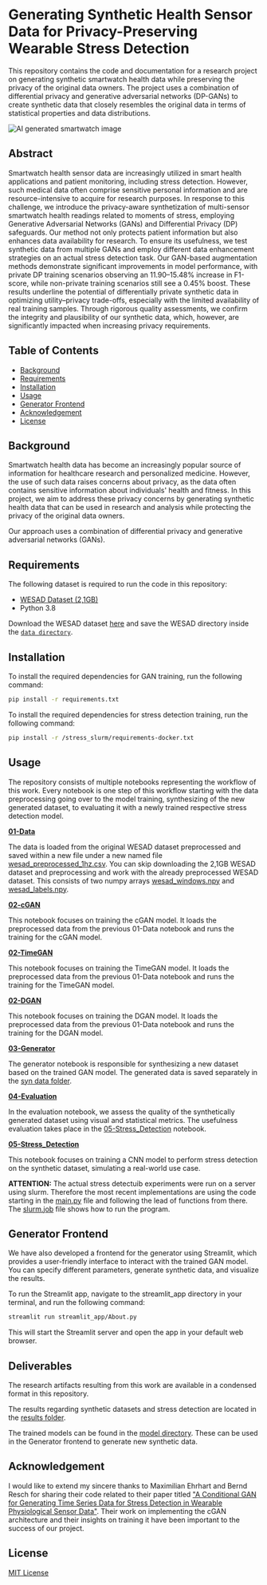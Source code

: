 # Generating Synthetic Health Sensor Data for Privacy-Preserving Wearable Stress Detection 

This repository contains the code and documentation for a research project on generating synthetic smartwatch health data while preserving the privacy of the original data owners. The project uses a combination of differential privacy and generative adversarial networks (DP-GANs) to create synthetic data that closely resembles the original data in terms of statistical properties and data distributions.

![AI generated smartwatch image](images/smartwatch.png)

## Abstract

Smartwatch health sensor data are increasingly utilized in smart health applications and patient monitoring, including stress detection. However, such medical data often comprise sensitive personal information and are resource-intensive to acquire for research purposes. In response to this challenge, we introduce the privacy-aware synthetization of multi-sensor smartwatch health readings related to moments of stress, employing Generative Adversarial Networks (GANs) and Differential Privacy (DP) safeguards. Our method not only protects patient information but also enhances data availability for research. To ensure its usefulness, we test synthetic data from multiple GANs and employ different data enhancement strategies on an actual stress detection task. Our GAN-based augmentation methods demonstrate significant improvements in model performance, with private DP training scenarios observing an 11.90–15.48% increase in F1-score, while non-private training scenarios still see a 0.45% boost. These results underline the potential of differentially private synthetic data in optimizing utility–privacy trade-offs, especially with the limited availability of real training samples. Through rigorous quality assessments, we confirm the integrity and plausibility of our synthetic data, which, however, are significantly impacted when increasing privacy requirements.

## Table of Contents

- [Background](#background)
- [Requirements](#requirements)
- [Installation](#installation)
- [Usage](#usage)
- [Generator Frontend](#generator-frontend)
- [Acknowledgement](#acknowledgement)
- [License](#license)

## Background

Smartwatch health data has become an increasingly popular source of information for healthcare research and personalized medicine. However, the use of such data raises concerns about privacy, as the data often contains sensitive information about individuals' health and fitness. In this project, we aim to address these privacy concerns by generating synthetic health data that can be used in research and analysis while protecting the privacy of the original data owners.

Our approach uses a combination of differential privacy and generative adversarial networks (GANs).

## Requirements

The following dataset is required to run the code in this repository:

- [WESAD Dataset (2,1GB)](https://uni-siegen.sciebo.de/s/HGdUkoNlW1Ub0Gx/download)
- Python 3.8


Download the WESAD dataset [here](https://ubicomp.eti.uni-siegen.de/home/datasets/icmi18/) and save the WESAD directory inside the [`data directory`](data).

## Installation

To install the required dependencies for GAN training, run the following command:

```bash
pip install -r requirements.txt
```

To install the required dependencies for stress detection training, run the following command:

```bash
pip install -r /stress_slurm/requirements-docker.txt
```

## Usage

The repository consists of multiple notebooks representing the workflow of this work. Every notebook is one step of this workflow starting with the data preprocessing going over to the model training, synthesizing of the new generated dataset, to evaluating it with a newly trained respective stress detection model.

**[01-Data](01-Data.ipynb)**

The data is loaded from the original WESAD dataset preprocessed and saved within a new file under a new named file [wesad_preprocessed_1hz.csv](data/wesad/wesad_preprocessed_1hz.csv). You can skip downloading the 2,1GB WESAD dataset and preprocessing and work with the already preprocessed WESAD dataset. This consists of two numpy arrays [wesad_windows.npy](data/wesad/wesad_windows.npy) and [wesad_labels.npy](data/wesad/wesad_labels.npy).

**[02-cGAN](02-cGAN-Model.ipynb)**

This notebook focuses on training the cGAN model. It loads the preprocessed data from the previous 01-Data notebook and runs the training for the cGAN model.

**[02-TimeGAN](02-TimeGAN-Model.ipynb)**

This notebook focuses on training the TimeGAN model. It loads the preprocessed data from the previous 01-Data notebook and runs the training for the TimeGAN model.


**[02-DGAN](02-DGAN-Model.ipynb)**

This notebook focuses on training the DGAN model. It loads the preprocessed data from the previous 01-Data notebook and runs the training for the DGAN model.


**[03-Generator](03-Generator.ipynb)**

The generator notebook is responsible for synthesizing a new dataset based on the trained GAN model. The generated data is saved separately in the [syn data folder](data/syn).

**[04-Evaluation](04-Evaluation.ipynb)**

In the evaluation notebook, we assess the quality of the synthetically generated dataset using visual and statistical metrics. The usefulness evaluation takes place in the [05-Stress_Detection](05-Stress_Detection.ipynb) notebook.

**[05-Stress_Detection](05-Stress_Detection.ipynb)**

This notebook focuses on training a CNN model to perform stress detection on the synthetic dataset, simulating a real-world use case.

**ATTENTION:** The actual stress detectuib experiments were run on a server using slurm. Therefore the most recent implementations are using the code starting in the [main.py](main.py) file and following the lead of functions from there. The [slurm.job](slurm.job) file shows how to run the program.

## Generator Frontend

We have also developed a frontend for the generator using Streamlit, which provides a user-friendly interface to interact with the trained GAN model. You can specify different parameters, generate synthetic data, and visualize the results.

To run the Streamlit app, navigate to the streamlit_app directory in your terminal, and run the following command:

```bash
streamlit run streamlit_app/About.py
```

This will start the Streamlit server and open the app in your default web browser.

## Deliverables

The research artifacts resulting from this work are available in a condensed format in this repository.

The results regarding synthetic datasets and stress detection are located in the [results folder](results/).

The trained models can be found in the [model directory](models/). These can be used in the Generator frontend to generate new synthetic data.

## Acknowledgement

I would like to extend my sincere thanks to Maximilian Ehrhart and Bernd Resch for sharing their code related to their paper titled ["A Conditional GAN for Generating Time Series Data for Stress Detection in Wearable Physiological Sensor Data"](https://www.mdpi.com/1424-8220/22/16/5969). Their work on implementing the cGAN architecture and their insights on training it have been important to the success of our project.

## License
[MIT License](LICENSE)
